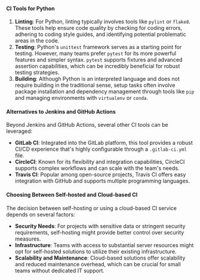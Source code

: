 #### CI Tools for Python
1. **Linting**: For Python, linting typically involves tools like `pylint` or `flake8`. These tools help ensure code quality by checking for coding errors, adhering to coding style guides, and identifying potential problematic areas in the code.
2. **Testing**: Python's `unittest` framework serves as a starting point for testing. However, many teams prefer `pytest` for its more powerful features and simpler syntax. `pytest` supports fixtures and advanced assertion capabilities, which can be incredibly beneficial for robust testing strategies.
3. **Building**: Although Python is an interpreted language and does not require building in the traditional sense, setup tasks often involve package installation and dependency management through tools like `pip` and managing environments with `virtualenv` or `conda`.

#### Alternatives to Jenkins and GitHub Actions
Beyond Jenkins and GitHub Actions, several other CI tools can be leveraged:
- **GitLab CI**: Integrated into the GitLab platform, this tool provides a robust CI/CD experience that's highly configurable through a `.gitlab-ci.yml` file.
- **CircleCI**: Known for its flexibility and integration capabilities, CircleCI supports complex workflows and can scale with the team's needs.
- **Travis CI**: Popular among open-source projects, Travis CI offers easy integration with GitHub and supports multiple programming languages.

#### Choosing Between Self-hosted and Cloud-based CI
The decision between self-hosting or using a cloud-based CI service depends on several factors:
- **Security Needs**: For projects with sensitive data or stringent security requirements, self-hosting might provide better control over security measures.
- **Infrastructure**: Teams with access to substantial server resources might opt for self-hosted solutions to utilize their existing infrastructure.
- **Scalability and Maintenance**: Cloud-based solutions offer scalability and reduced maintenance overhead, which can be crucial for small teams without dedicated IT support.
